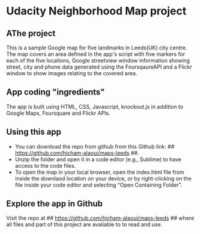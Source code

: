 # Udacity Neighborhood Map project


## AThe project

This is a sample Google map for five landmarks in Leeds(UK) city centre. The map covers an area defined in the app's script with five markers for each of the five locations, Google streetview window information showing street, city and phone data generated using the FoursqaureAPI and a Flickr window to show images relating to the covered area.


## App coding "ingredients"
The app is built using HTML, CSS, Javascript, knockout.js in addition to Google Maps, Foursquare and Flickr APIs.


## Using this app

- You can download the repo from github from this Github link: ## https://github.com/hicham-alaoui/maps-leeds ##.
- Unzip the folder and open it in a code editor (e.g., Sublime) to have access to the code files.
- To open the map in your local browser, open the index.html file from inside the downlaod location on your device, or by right-clicking on the file inside your code editor and selecting "Open Containing Folder".

## Explore the app in Github

Visit the repo at ## https://github.com/hicham-alaoui/maps-leeds ## where all files and part of this project are available to to read and use.
